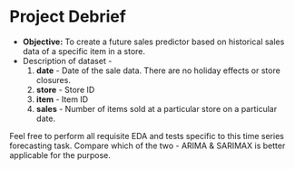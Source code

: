 # Project Debrief
* **Objective:** To create a future sales predictor based on historical sales data of a specific item in a store.
* Description of dataset -
    1. **date** - Date of the sale data. There are no holiday effects or store closures.
    2. **store** - Store ID
    3. **item** - Item ID
    4.  **sales** - Number of items sold at a particular store on a particular date.
 

Feel free to perform all requisite EDA and tests specific to this time series forecasting task. Compare which of the two - ARIMA & SARIMAX is better applicable for the purpose.
